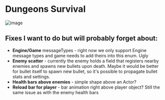 # Dungeons Survival

![image](https://user-images.githubusercontent.com/9076709/213876773-cdfe19d5-2408-473a-bb7f-fa2528609da3.png)

## Fixes I want to do but will probably forget about:
- **Engine/Game** messageTypes - right now we only support Engine message types and game needs to add theirs into this enum. Ugly
- **Enemy scatter** - currently the enemy holds a field that registers nearby enemies and spawns new bullets upon death. Maybe it would be better for bullet itself to spawn new bullet, so it's possible to propagate bullet stats and settings.
- **Health bars above enemies** - simple shape above an Actor?
- **Reload bar for player**	- bar animation right above player object? Still the same issue as with the enemy health bars
